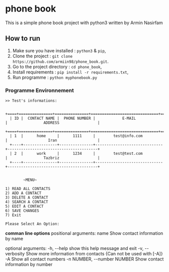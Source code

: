 # phone book
This is a simple phone book project with python3 written by Armin Nasirfam

## How to run 
1. Make sure you have installed : `python3` & `pip`,
2. Clone the project            : `git clone https://github.com/armiin98/phone_book.git`.
3. Go to the project directory  : `cd phone_book`,
4. Install requirements         : `pip install -r requirements.txt`,
5. Run programme   	        : `python myphonebook.py`

### Programme Environnement  

    >> Test's informations: 

      +====+===============+===============+==============================+========================================+
      | ID |  CONTACT NAME |  PHONE NUMBER |            E-MAIL            |                ADDRESS                 |
      +====+===============+===============+==============================+========================================+
      | 1  |      home     |      1111     |        test@info.com         |                  Iran                  |
      +----+---------------+---------------+------------------------------+----------------------------------------+
      | 2  |      work     |      1234     |        test@test.com         |                Tazbriz                 |
      +----+---------------+---------------+------------------------------+----------------------------------------+


            ~MENU~

    1) READ ALL CONTACTS
    2) ADD A CONTACT
    3) DELETE A CONTACT
    4) SEARCH A CONTACT
    5) EDIT A CONTACT
    6) SAVE CHANGES
    7) Exit

    Please Select An Option: 
    
**comman line options**
    positional arguments:
        name                  Show contact information by name

optional arguments:
  -h, --help            show this help message and exit
  -v, --verbosity       Show more information from contacts {Can not be used with [-A]}
  -A                    Show all contact numbers
  -n NUMBER, --number NUMBER  Show contact information by number
                        

